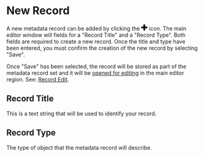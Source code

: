 # New Record

A new metadata record can be added by clicking the ![](/assets/symbol_plus_16.png) icon. The main editor window will fields for a "Record Title" and a "Record Type". Both fields are required to create a new record. Once the title and type have been entered, you must confirm the creation of the new record by selecting "Save".

Once "Save" has been selected, the record will be stored as part of the metadata record set and it will be [opened for editing](/record\edit.md) in the main editor region. See: [Record Edit](/record\edit.md).

## Record Title

This is a text string that will be used to identify your record.

## Record Type

The type of object that the metadata record will describe.

